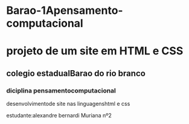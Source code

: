 # Barao-1Apensamento-computacional
# projeto de um site em HTML e CSS 

## colegio estadualBarao do rio branco
### diciplina pensamentocomputacional


desenvolvimentode site nas linguagenshtml e css

estudante:alexandre bernardi Muriana nº2
